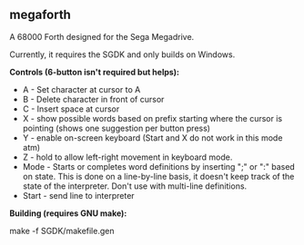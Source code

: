megaforth
---------
A 68000 Forth designed for the Sega Megadrive.


Currently, it requires the SGDK and only builds on Windows.



**Controls (6-button isn't required but helps):**
* A - Set character at cursor to A 
* B - Delete character in front of cursor 
* C - Insert space at cursor 
* X - show possible words based on prefix starting where the cursor is pointing (shows one suggestion per button press) 
* Y - enable on-screen keyboard (Start and X do not work in this mode atm) 
* Z - hold to allow left-right movement in keyboard mode. 
* Mode - Starts or completes word definitions by inserting ";" or ":" based on state. This is done on a line-by-line basis, it doesn't keep track of the state of the interpreter. Don't use with multi-line definitions. 
* Start - send line to interpreter


**Building (requires GNU make):**

make -f SGDK/makefile.gen
